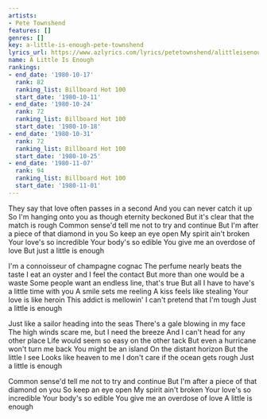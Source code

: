 ```yaml
---
artists:
- Pete Townshend
features: []
genres: []
key: a-little-is-enough-pete-townshend
lyrics_url: https://www.azlyrics.com/lyrics/petetownshend/alittleisenough.html
name: A Little Is Enough
rankings:
- end_date: '1980-10-17'
  rank: 82
  ranking_list: Billboard Hot 100
  start_date: '1980-10-11'
- end_date: '1980-10-24'
  rank: 72
  ranking_list: Billboard Hot 100
  start_date: '1980-10-18'
- end_date: '1980-10-31'
  rank: 72
  ranking_list: Billboard Hot 100
  start_date: '1980-10-25'
- end_date: '1980-11-07'
  rank: 94
  ranking_list: Billboard Hot 100
  start_date: '1980-11-01'
---
```


They say that love often passes in a second
And you can never catch it up
So I'm hanging onto you as though eternity beckoned
But it's clear that the match is rough
Common sense'd tell me not to try and continue
But I'm after a piece of that diamond in you
So keep an eye open
My spirit ain't broken
Your love's so incredible
Your body's so edible
You give me an overdose of love
But just a little is enough

I'm a connoisseur of champagne cognac
The perfume nearly beats the taste
I eat an oyster and I feel the contact
But more than one would be a waste
Some people want an endless line, that's true
But all I have to have's a little time with you
A smile sets me reeling
A kiss feels like stealing
Your love is like heroin
This addict is mellowin'
I can't pretend that I'm tough
Just a little is enough

Just like a sailor heading into the seas
There's a gale blowing in my face
The high winds scare me, but I need the breeze
And I can't head for any other place
Life would seem so easy on the other tack
But even a hurricane won't turn me back
You might be an island
On the distant horizon
But the little I see
Looks like heaven to me
I don't care if the ocean gets rough
Just a little is enough

Common sense'd tell me not to try and continue
But I'm after a piece of that diamond on you
So keep an eye open
My spirit ain't broken
Your love's so incredible
Your body's so edible
You give me an overdose of love
A little is enough



